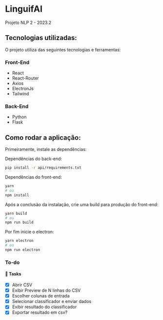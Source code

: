# LinguifAI

Projeto NLP 2 - 2023.2

## Tecnologias utilizadas:

O projeto utiliza das seguintes tecnologias e ferramentas:

### Front-End

- React
- React-Router
- Axios
- ElectronJs
- Tailwind

### Back-End

- Python
- Flask

## Como rodar a aplicação:

Primeiramente, instale as dependências:

Dependências do back-end:

```bash
pip install -r api/requirements.txt
```

Dependências do front-end:

```bash
yarn
# ou
npm install
```

Após a conclusão da instalação, crie uma build para produção do front-end:

```bash
yarn build
# ou
npm run build
```

Por fim inicie o electron:

```bash
yarn electron
# ou
npm run electron
```

### To-do

#### 🚀 Tasks

- [x] Abrir CSV
- [x] Exibir Preview de N linhas do CSV
- [x] Escolher colunas de entrada
- [x] Selecionar classificador e enviar dados
- [x] Exibir resultado do classificador
- [x] Exportar resultado em csv?
